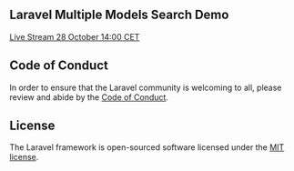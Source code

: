 ## Laravel Multiple Models Search Demo

[Live Stream 28 October 14:00 CET](https://www.youtube.com/watch?v=WigAaQsPgSA)

## Code of Conduct

In order to ensure that the Laravel community is welcoming to all, please review and abide by the [Code of Conduct](https://laravel.com/docs/contributions#code-of-conduct).

## License

The Laravel framework is open-sourced software licensed under the [MIT license](https://opensource.org/licenses/MIT).
